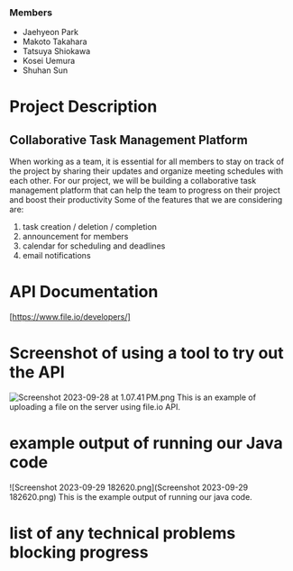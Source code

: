 ### Members
- Jaehyeon Park
- Makoto Takahara
- Tatsuya Shiokawa
- Kosei Uemura
- Shuhan Sun
# Project Description
## Collaborative Task Management Platform
When working as a team, it is essential for all members to stay on track of the project by sharing their updates and organize meeting schedules with each other. 
For our project, we will be building a collaborative task management platform that can help the team to progress on their project and boost their productivity
Some of the features that we are considering are:
1. task creation / deletion / completion 
2. announcement for members 
3. calendar for scheduling and deadlines 
4. email notifications

# API Documentation
[https://www.file.io/developers/]
# Screenshot of using a tool to try out the API
![Screenshot 2023-09-28 at 1.07.41 PM.png](Screenshot%202023-09-28%20at%201.07.41%E2%80%AFPM.png)
This is an example of uploading a file on the server using file.io API.
# example output of running our Java code
![Screenshot 2023-09-29 182620.png](Screenshot 2023-09-29 182620.png)
This is the example output of running our java code.
# list of any technical problems blocking progress